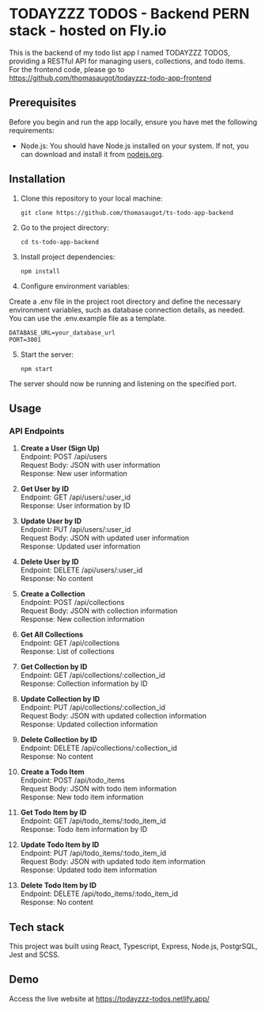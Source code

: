 # TODAYZZZ TODOS - Backend PERN stack - hosted on Fly.io

This is the backend of my todo list app I named TODAYZZZ TODOS, providing a RESTful API for managing users, collections, and todo items. <br>
For the frontend code, please go to https://github.com/thomasaugot/todayzzz-todo-app-frontend

## Prerequisites

Before you begin and run the app locally, ensure you have met the following requirements:

- Node.js: You should have Node.js installed on your system. If not, you can download and install it from [nodejs.org](https://nodejs.org/).

## Installation

1. Clone this repository to your local machine:

   ```shell
   git clone https://github.com/thomasaugot/ts-todo-app-backend
   ```

2. Go to the project directory:

   ```shell
   cd ts-todo-app-backend
   ```

3. Install project dependencies:

   ```shell
   npm install
   ```

4. Configure environment variables:

Create a .env file in the project root directory and define the necessary environment variables, such as database connection details, as needed. You can use the .env.example file as a template.

```shell
DATABASE_URL=your_database_url
PORT=3001
```

5. Start the server:

   ```shell
   npm start
   ```

The server should now be running and listening on the specified port.

## Usage

### API Endpoints

1. <b>Create a User (Sign Up)</b><br>
   Endpoint: POST /api/users <br>
   Request Body: JSON with user information<br>
   Response: New user information

2. <b>Get User by ID</b><br>
   Endpoint: GET /api/users/:user_id<br>
   Response: User information by ID

3. <b>Update User by ID</b><br>
   Endpoint: PUT /api/users/:user_id<br>
   Request Body: JSON with updated user information<br>
   Response: Updated user information

4. <b>Delete User by ID</b><br>
   Endpoint: DELETE /api/users/:user_id<br>
   Response: No content

5. <b>Create a Collection</b><br>
   Endpoint: POST /api/collections<br>
   Request Body: JSON with collection information<br>
   Response: New collection information

6. <b>Get All Collections</b><br>
   Endpoint: GET /api/collections<br>
   Response: List of collections

7. <b>Get Collection by ID</b><br>
   Endpoint: GET /api/collections/:collection_id<br>
   Response: Collection information by ID

8. <b>Update Collection by ID</b><br>
   Endpoint: PUT /api/collections/:collection_id<br>
   Request Body: JSON with updated collection information<br>
   Response: Updated collection information

9. <b>Delete Collection by ID</b><br>
   Endpoint: DELETE /api/collections/:collection_id<br>
   Response: No content

10. <b>Create a Todo Item</b><br>
    Endpoint: POST /api/todo_items<br>
    Request Body: JSON with todo item information<br>
    Response: New todo item information

11. <b>Get Todo Item by ID</b><br>
    Endpoint: GET /api/todo_items/:todo_item_id<br>
    Response: Todo item information by ID

12. <b>Update Todo Item by ID</b><br>
    Endpoint: PUT /api/todo_items/:todo_item_id<br>
    Request Body: JSON with updated todo item information<br>
    Response: Updated todo item information

13. <b>Delete Todo Item by ID</b><br>
    Endpoint: DELETE /api/todo_items/:todo_item_id<br>
    Response: No content

## Tech stack

This project was built using React, Typescript, Express, Node.js, PostgrSQL, Jest and SCSS.

## Demo

Access the live website at https://todayzzz-todos.netlify.app/
